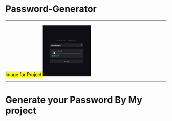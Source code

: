 # Password-Generator
<hr>
<mark>Image for Project </mark>
<img src="password.jpg" width="150" onmouseover="alert(0)">
<hr>
<h1>Generate your Password By My project</h1>
